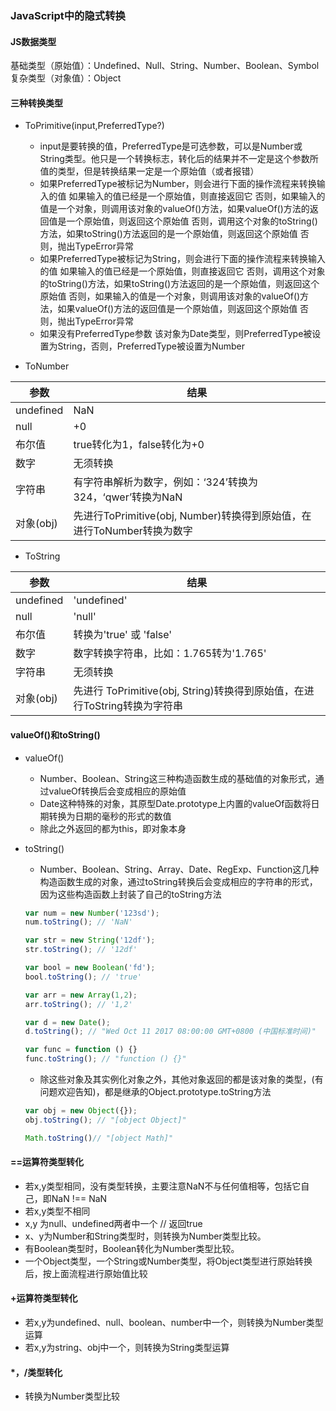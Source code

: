 ### JavaScript中的隐式转换
#### JS数据类型
基础类型（原始值）：Undefined、Null、String、Number、Boolean、Symbol
复杂类型（对象值）：Object

#### 三种转换类型
- ToPrimitive(input,PreferredType?)
  - input是要转换的值，PreferredType是可选参数，可以是Number或String类型。他只是一个转换标志，转化后的结果并不一定是这个参数所值的类型，但是转换结果一定是一个原始值（或者报错）
  - 如果PreferredType被标记为Number，则会进行下面的操作流程来转换输入的值
    如果输入的值已经是一个原始值，则直接返回它
    否则，如果输入的值是一个对象，则调用该对象的valueOf()方法，如果valueOf()方法的返回值是一个原始值，则返回这个原始值
    否则，调用这个对象的toString()方法，如果toString()方法返回的是一个原始值，则返回这个原始值
    否则，抛出TypeError异常
  - 如果PreferredType被标记为String，则会进行下面的操作流程来转换输入的值
    如果输入的值已经是一个原始值，则直接返回它
    否则，调用这个对象的toString()方法，如果toString()方法返回的是一个原始值，则返回这个原始值
    否则，如果输入的值是一个对象，则调用该对象的valueOf()方法，如果valueOf()方法的返回值是一个原始值，则返回这个原始值
    否则，抛出TypeError异常
  - 如果没有PreferredType参数
    该对象为Date类型，则PreferredType被设置为String，否则，PreferredType被设置为Number

- ToNumber

参数|结果
---|---
undefined|NaN
null|+0
布尔值|true转化为1，false转化为+0
数字|无须转换
字符串|有字符串解析为数字，例如：‘324’转换为324，‘qwer’转换为NaN
对象(obj)|先进行ToPrimitive(obj, Number)转换得到原始值，在进行ToNumber转换为数字

- ToString

参数|结果
---|---
undefined|'undefined'
null|'null'
布尔值|转换为'true' 或 'false'
数字|数字转换字符串，比如：1.765转为'1.765'
字符串|无须转换
对象(obj)|先进行 ToPrimitive(obj, String)转换得到原始值，在进行ToString转换为字符串

#### valueOf()和toString()
- valueOf()
  - Number、Boolean、String这三种构造函数生成的基础值的对象形式，通过valueOf转换后会变成相应的原始值
  - Date这种特殊的对象，其原型Date.prototype上内置的valueOf函数将日期转换为日期的毫秒的形式的数值
  - 除此之外返回的都为this，即对象本身

- toString()
  - Number、Boolean、String、Array、Date、RegExp、Function这几种构造函数生成的对象，通过toString转换后会变成相应的字符串的形式，因为这些构造函数上封装了自己的toString方法

  ```javaScript
  var num = new Number('123sd');
  num.toString(); // 'NaN'

  var str = new String('12df');
  str.toString(); // '12df'

  var bool = new Boolean('fd');
  bool.toString(); // 'true'

  var arr = new Array(1,2);
  arr.toString(); // '1,2'

  var d = new Date();
  d.toString(); // "Wed Oct 11 2017 08:00:00 GMT+0800 (中国标准时间)"

  var func = function () {}
  func.toString(); // "function () {}"
  ```

  - 除这些对象及其实例化对象之外，其他对象返回的都是该对象的类型，(有问题欢迎告知)，都是继承的Object.prototype.toString方法

  ```javascript
  var obj = new Object({});
  obj.toString(); // "[object Object]"

  Math.toString()// "[object Math]"
  ```

#### ==运算符类型转化
 - 若x,y类型相同，没有类型转换，主要注意NaN不与任何值相等，包括它自己，即NaN !== NaN
 - 若x,y类型不相同
  - x,y 为null、undefined两者中一个   // 返回true
  - x、y为Number和String类型时，则转换为Number类型比较。
  - 有Boolean类型时，Boolean转化为Number类型比较。
  - 一个Object类型，一个String或Number类型，将Object类型进行原始转换后，按上面流程进行原始值比较

#### +运算符类型转化
 - 若x,y为undefined、null、boolean、number中一个，则转换为Number类型运算
 - 若x,y为string、obj中一个，则转换为String类型运算

#### *，/类型转化
 - 转换为Number类型比较
